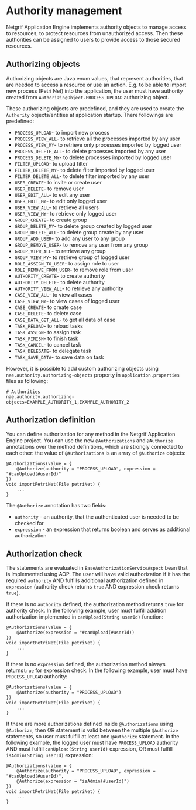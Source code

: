 # Authority management
Netgrif Application Engine implements authority objects to manage access
to resources, to protect resources from unauthorized access. Then these 
authorities can be assigned to users to provide access to those secured
resources.

## Authorizing objects
Authorizing objects are Java enum values, that represent authorities,
that are needed to access a resource or use an action. E.g. to be able to import new 
process (Petri Net) into the application, the user must have authority 
created from `AuthorizingObject.PROCESS_UPLOAD` authorizing object.

These authorizing objects are predefined, and they are used to create the 
`Authority` objects/entities at application startup. There followings are predefined:

- `PROCESS_UPLOAD`- to import new process
- `PROCESS_VIEW_ALL`- to retrieve all the processes imported by any user
- `PROCESS_VIEW_MY`- to retrieve only processes imported by logged user
- `PROCESS_DELETE_ALL`- to delete processes imported by any user
- `PROCESS_DELETE_MY`- to delete processes imported by logged user
- `FILTER_UPLOAD`- to upload filter
- `FILTER_DELETE_MY`- to delete filter imported by logged user
- `FILTER_DELETE_ALL`- to delete filter imported by any user
- `USER_CREATE`- to invite or create user
- `USER_DELETE`- to remove user
- `USER_EDIT_ALL`- to edit any user
- `USER_EDIT_MY`- to edit only logged user
- `USER_VIEW_ALL`- to retrieve all users
- `USER_VIEW_MY`- to retrieve only logged user
- `GROUP_CREATE`- to create group
- `GROUP_DELETE_MY`- to delete group created by logged user
- `GROUP_DELETE_ALL`- to delete group create by any user
- `GROUP_ADD_USER`- to add any user to any group
- `GROUP_REMOVE_USER`- to remove any user from any group
- `GROUP_VIEW_ALL`- to retrieve any group
- `GROUP_VIEW_MY`- to retrieve group of logged user
- `ROLE_ASSIGN_TO_USER`- to assign role to user
- `ROLE_REMOVE_FROM_USER`- to remove role from user
- `AUTHORITY_CREATE`- to create authority
- `AUTHORITY_DELETE`- to delete authority
- `AUTHORITY_VIEW_ALL`- to retrieve any authority
- `CASE_VIEW_ALL`- to view all cases
- `CASE_VIEW_MY`- to view cases of logged user
- `CASE_CREATE`- to create case
- `CASE_DELETE`- to delete case
- `CASE_DATA_GET_ALL`- to get all data of case
- `TASK_RELOAD`- to reload tasks
- `TASK_ASSIGN`- to assign task
- `TASK_FINISH`- to finish task
- `TASK_CANCEL`- to cancel task
- `TASK_DELEGATE`- to delegate task
- `TASK_SAVE_DATA`- to save data on task

However, it is possible to add custom authorizing objects using `nae.authority.authorizing-objects` 
property in `application.properties` files as following:

```
# Authorities
nae.authority.authorizing-objects=EXAMPLE_AUTHORITY_1,EXAMPLE_AUTHORITY_2
```

## Authorization definition

You can define authorization for any method in the Netgrif Application Engine project.
You can use the new `@Authorizations` and `@Authorize` annotations over the method definitions,
which are strongly connected to each other: the value of `@Authorizations` is an array of `@Authorize`
objects:

```
@Authorizations(value = {
    @Authorize(authority = "PROCESS_UPLOAD", expression = "#canUpload(#userId)"
})
void importPetriNet(File petriNet) {
    ...
}
```

The ``@Authorize`` annotation has two fields: 
- `authority` - an authority, that the authenticated user is needed to be checked for
- `expression` - an expression that returns boolean and serves as additional authorization

## Authorization check

The statements are evaluated in `BaseAuthorizationServiceAspect` bean that is implemented using AOP. The user will have 
valid authorization if it has the required `authority` AND fulfills additional authorization defined 
in `expression` (authority check returns `true` AND expression check returns `true`).


If there is no `authority` defined, the authorization method returns `true` for authority check.
In the following example, user must fulfill addition authorization implemented in `canUpload(String userId)` 
function:
```
@Authorizations(value = {
    @Authorize(expression = "#canUpload(#userId))
})
void importPetriNet(File petriNet) {
    ...
}
```

If there is no `expression` defined, the authorization method always returns`true` for expression check.
In the following example, user must have `PROCESS_UPLOAD` authority:
```
@Authorizations(value = {
    @Authorize(authority = "PROCESS_UPLOAD")
})
void importPetriNet(File petriNet) {
    ...
}
```


If there are more authorizations defined inside `@Authorizations` using `@Authorize`, then OR statement is valid
between the multiple `@Authorize` statements, so user must fulfill at least one `@Authorize` statement.
In the following example, the logged user must have `PROCESS_UPLOAD` authority AND must fulfill `canUpload(String userId)`
expression, OR must fulfill `isAdmin(String userId)` expression:
```
@Authorizations(value = {
    @Authorize(authority = "PROCESS_UPLOAD", expression = "#canUpload(#userId)",
    @Authorize(expression = "isAdmin(#userId)")
})
void importPetriNet(File petriNet) {
    ...
}
```


